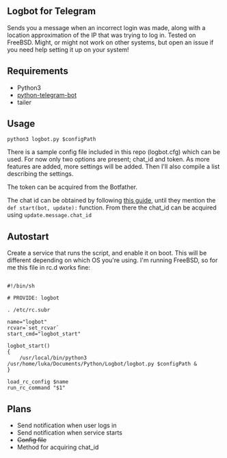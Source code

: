 ## Logbot for Telegram

Sends you a message when an incorrect login was made, along with a location approximation of the IP that was trying to log in. Tested on FreeBSD. Might, or might not work on other systems, but open an issue if you need help setting it up on your system!

## Requirements

* Python3
* [python-telegram-bot](https://github.com/python-telegram-bot/python-telegram-bot)
* tailer

## Usage

`python3 logbot.py $configPath`

There is a sample config file included in this repo (logbot.cfg) which can be used. For now only two options are present; chat_id and token. As more features are added, more settings will be added. Then I'll also compile a list describing the settings.

The token can be acquired from the Botfather.

The chat id can be obtained by following [this guide](https://github.com/python-telegram-bot/python-telegram-bot/wiki/Extensions-%E2%80%93-Your-first-Bot), until they mention the `def start(bot, update):` function. From there the chat_id can be acquired using `update.message.chat_id`

## Autostart

Create a service that runs the script, and enable it on boot. This will be different depending on which OS you're using. I'm running FreeBSD, so for me this file in rc.d works fine:

```

#!/bin/sh

# PROVIDE: logbot

. /etc/rc.subr

name="logbot"
rcvar=`set_rcvar`
start_cmd="logbot_start"

logbot_start()
{
    /usr/local/bin/python3 /usr/home/luka/Documents/Python/Logbot/logbot.py $configPath &
}

load_rc_config $name
run_rc_command "$1"

```

## Plans

* Send notification when user logs in
* Send notification when service starts
* ~~Config file~~
* Method for acquiring chat_id